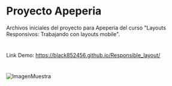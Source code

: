 # Proyecto Apeperia

Archivos iniciales del proyecto para Apeperia del curso "Layouts Responsivos: Trabajando con layouts mobile".

#
Link Demo: https://black852456.github.io/Responsible_layout/
#
![ImagenMuestra](https://user-images.githubusercontent.com/82356629/175840099-cce95056-fac5-4bc3-bc97-db317a5923d2.PNG)

